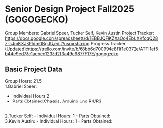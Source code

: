 # Senior Design Project Fall2025 (GOGOGECKO)
Group Members: Gabriel Speer, Tucker Self, Kevin Austin
Project Tracker: https://docs.google.com/spreadsheets/d/1EBBJQFIKZXaOo4EbUXKfcqQ28z-sJmKXJBPIdm0BgJU/edit?usp=sharing
Progress Tracker (Updated):https://trello.com/invite/b/68bb6d700994e8f1f1e0372e/ATTI1ef5b44e9ed78c1acbec1238d2f3a49c9877F17E/gogogecko

## Basic Project Data
Group Hours: 21.5
<br/>
1.Gabriel Speer: 
  - Individual Hours:2
  - Parts Obtained:Chassis, Arduino Uno R4/R3
<br/>
2.Tucker Self: 
  - Individual Hours: 1
  - Parts Obtained:
<br/>
3.Kevin Austin: 
  - Individual Hours: 1
  - Parts Obtained:
